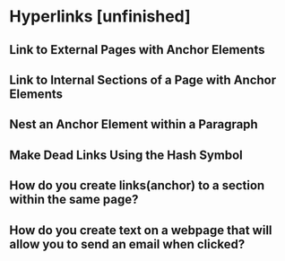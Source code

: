# Hyperlinks \[unfinished\]

## Link to External Pages with Anchor Elements

## Link to Internal Sections of a Page with Anchor Elements

## Nest an Anchor Element within a Paragraph

## Make Dead Links Using the Hash Symbol

## How do you create links\(anchor\) to a section within the same page?

## How do you create text on a webpage that will allow you to send an email when clicked?

